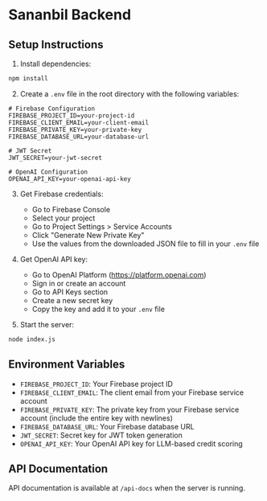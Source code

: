 # Sananbil Backend

## Setup Instructions

1. Install dependencies:
```bash
npm install
```

2. Create a `.env` file in the root directory with the following variables:
```env
# Firebase Configuration
FIREBASE_PROJECT_ID=your-project-id
FIREBASE_CLIENT_EMAIL=your-client-email
FIREBASE_PRIVATE_KEY=your-private-key
FIREBASE_DATABASE_URL=your-database-url

# JWT Secret
JWT_SECRET=your-jwt-secret

# OpenAI Configuration
OPENAI_API_KEY=your-openai-api-key
```

3. Get Firebase credentials:
   - Go to Firebase Console
   - Select your project
   - Go to Project Settings > Service Accounts
   - Click "Generate New Private Key"
   - Use the values from the downloaded JSON file to fill in your `.env` file

4. Get OpenAI API key:
   - Go to OpenAI Platform (https://platform.openai.com)
   - Sign in or create an account
   - Go to API Keys section
   - Create a new secret key
   - Copy the key and add it to your `.env` file

5. Start the server:
```bash
node index.js
```

## Environment Variables

- `FIREBASE_PROJECT_ID`: Your Firebase project ID
- `FIREBASE_CLIENT_EMAIL`: The client email from your Firebase service account
- `FIREBASE_PRIVATE_KEY`: The private key from your Firebase service account (include the entire key with newlines)
- `FIREBASE_DATABASE_URL`: Your Firebase database URL
- `JWT_SECRET`: Secret key for JWT token generation
- `OPENAI_API_KEY`: Your OpenAI API key for LLM-based credit scoring

## API Documentation

API documentation is available at `/api-docs` when the server is running. 